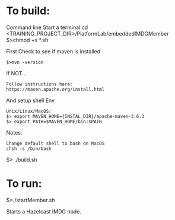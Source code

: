 # To build:
Command line
Start a terminal 
cd <TRAINING_PROJECT_DIR>/PlatformLab/embeddedIMDGMember
$>chmod +x *.sh

First Check to see if maven is installed

    $>mvn -version

If NOT...
                
    Follow instructions here: 
    https://maven.apache.org/install.html

And setup shell Env

    Unix/Linux/MacOS:
    $> export MAVEN_HOME={INSTAL_DIR}/apache-maven-3.6.3
    $> export PATH=$MAVEN_HOME/bin:$PATH

Notes:

    Change default shell to bash on MacOS
    chsh -s /bin/bash

$> ./build.sh


# To run:

$>./startMember.sh

Starts a Hazelcast IMDG node.
